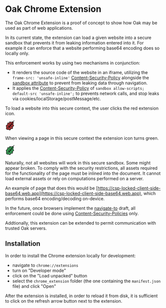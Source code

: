 # Oak Chrome Extension

The Oak Chrome Extension is a proof of concept to show how Oak may be used as
part of web applications.

In its current state, the extension can load a given website into a secure
sandbox that prevents it from leaking information entered into it. For example
it can enforce that a website performing base64 encoding does so locally only.

This enforcement works by using two mechanisms in conjunction:

- It renders the source code of the website in an iframe, utilizing the
  `frame-src: 'unsafe-inline'`
  [Content-Security-Policy](https://developer.mozilla.org/en-US/docs/Web/HTTP/Headers/Content-Security-Policy)
  alongside the
  [sandbox attribute](https://developer.mozilla.org/en-US/docs/Web/HTML/Element/iframe#attr-sandbox)
  to prevent from leaking data through navigation.
- It applies the
  [Content-Security-Policy](https://developer.mozilla.org/en-US/docs/Web/HTTP/Headers/Content-Security-Policy)
  of `sandbox allow-scripts; default-src 'unsafe-inline';` to prevents network
  calls, and stop leaks via cookies/localStorage/postMessage/etc.

To load a website into this secure context, the user clicks the red extension
icon.

<img src="icon-red.png" alt="drawing" width="32" height="32"/>

When viewing a page in this secure context the extension icon turns green.

<img src="icon-green.png" alt="drawing" width="32" height="32"/>

Naturally, not all websites will work in this secure sandbox. Some might appear
broken. To comply with the security restrictions, all assets required for the
functionality of the page must be inlined into the document. It cannot load
external assets or rely on computations performed on a server.

An example of page that does this would be
[https://csp-locked-client-side-base64.web.app](https://csp-locked-client-side-base64.web.app),
which performs base64 encoding/decoding on-device.

In the future, once browsers implement the
[navigate-to](https://developer.mozilla.org/en-US/docs/Web/HTTP/Headers/Content-Security-Policy/navigate-to)
draft, all enforcement could be done using
[Content-Security-Policies](https://developer.mozilla.org/en-US/docs/Web/HTTP/Headers/Content-Security-Policy)
only.

Addtionally, this extension can be extended to permit communication with trusted
Oak servers.

## Installation

In order to install the Chrome extension locally for development:

- navigate to `chrome://extensions`
- turn on "Developer mode"
- click on the "Load unpacked" button
- select the `chrome_extension` folder (the one containing the `manifest.json`
  file) and click "Open"

After the extension is installed, in order to reload it from disk, it is
sufficient to click on the refresh arrow button next to the extension.
